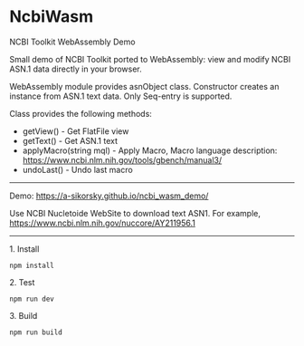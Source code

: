 # NcbiWasm
NCBI Toolkit WebAssembly Demo

Small demo of NCBI Toolkit ported to WebAssembly: view and modify NCBI ASN.1 data directly in your browser.

WebAssembly module provides asnObject class. Constructor creates an instance from ASN.1 text data. Only Seq-entry is supported.

Class provides the following methods:
* getView() - Get FlatFile view
* getText() - Get ASN.1 text 
* applyMacro(string mql) - Apply Macro, Macro language description: https://www.ncbi.nlm.nih.gov/tools/gbench/manual3/
* undoLast() - Undo last macro
---

Demo: https://a-sikorsky.github.io/ncbi_wasm_demo/

Use NCBI Nucletoide WebSite to download text ASN1. For example, https://www.ncbi.nlm.nih.gov/nuccore/AY211956.1

---
1\. Install
  ```
  npm install
  ```

2\. Test
  ```
  npm run dev
  ```

3\. Build
  ```
  npm run build
  ```
